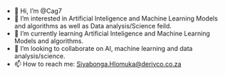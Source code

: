 - 👋 Hi, I’m @Cag7
- 👀 I’m interested in Artificial Inteligence and Machine Learning Models and algorithms as well as Data analysis/Science feild. 
- 🌱 I’m currently learning Artificial Inteligence and Machine Learning Models and algorithms.
- 💞️ I’m looking to collaborate on AI, machine learning and data analysis/science.
- 📫 How to reach me: Siyabonga.Hlomuka@derivco.co.za

<!---
Cag7/Cag7 is a ✨ special ✨ repository because its `README.md` (this file) appears on your GitHub profile.
You can click the Preview link to take a look at your changes.
--->
